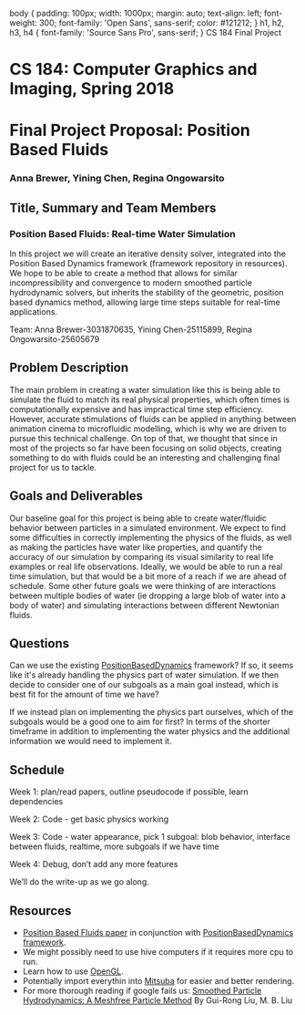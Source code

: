 body { padding: 100px; width: 1000px; margin: auto; text-align: left; font-weight: 300; font-family: 'Open Sans', sans-serif; color: #121212; } h1, h2, h3, h4 { font-family: 'Source Sans Pro', sans-serif; } CS 184 Final Project  

CS 184: Computer Graphics and Imaging, Spring 2018
==================================================

Final Project Proposal: Position Based Fluids
=============================================

### Anna Brewer, Yining Chen, Regina Ongowarsito

Title, Summary and Team Members
-------------------------------

### Position Based Fluids: Real-time Water Simulation

In this project we will create an iterative density solver, integrated into the Position Based Dynamics framework (framework repository in resources). We hope to be able to create a method that allows for similar incompressibility and convergence to modern smoothed particle hydrodynamic solvers, but inherits the stability of the geometric, position based dynamics method, allowing large time steps suitable for real-time applications.

Team: Anna Brewer-3031870635, Yining Chen-25115899, Regina Ongowarsito-25605679

Problem Description
-------------------

The main problem in creating a water simulation like this is being able to simulate the fluid to match its real physical properties, which often times is computationally expensive and has impractical time step efficiency. However, accurate stimulations of fluids can be applied in anything between animation cinema to microfluidic modelling, which is why we are driven to pursue this technical challenge. On top of that, we thought that since in most of the projects so far have been focusing on solid objects, creating something to do with fluids could be an interesting and challenging final project for us to tackle.

Goals and Deliverables
----------------------

Our baseline goal for this project is being able to create water/fluidic behavior between particles in a simulated environment. We expect to find some difficulties in correctly implementing the physics of the fluids, as well as making the particles have water like properties, and quantify the accuracy of our simulation by comparing its visual similarity to real life examples or real life observations. Ideally, we would be able to run a real time simulation, but that would be a bit more of a reach if we are ahead of schedule. Some other future goals we were thinking of are interactions between multiple bodies of water (ie dropping a large blob of water into a body of water) and simulating interactions between different Newtonian fluids.

Questions
---------

Can we use the existing [PositionBasedDynamics](https://github.com/InteractiveComputerGraphics/PositionBasedDynamics) framework? If so, it seems like it's already handling the physics part of water simulation. If we then decide to consider one of our subgoals as a main goal instead, which is best fit for the amount of time we have?

If we instead plan on implementing the physics part ourselves, which of the subgoals would be a good one to aim for first? In terms of the shorter timeframe in addition to implementing the water physics and the additional information we would need to implement it.

Schedule
--------

Week 1: plan/read papers, outline pseudocode if possible, learn dependencies

Week 2: Code - get basic physics working

Week 3: Code - water appearance, pick 1 subgoal: blob behavior, interface between fluids, realtime, more subgoals if we have time

Week 4: Debug, don’t add any more features

We’ll do the write-up as we go along.

Resources
---------

*   [Position Based Fluids paper](http://mmacklin.com/pbf_sig_preprint.pdf) in conjunction with [PositionBasedDynamics framework](https://github.com/InteractiveComputerGraphics/PositionBasedDynamics).
*   We might possibly need to use hive computers if it requires more cpu to run.
*   Learn how to use [OpenGL](http://www.opengl-tutorial.org/).
*   Potentially import everythin into [Mitsuba](http://www.mitsuba-renderer.org/) for easier and better rendering.
*   For more thorough reading if google fails us: [Smoothed Particle Hydrodynamics: A Meshfree Particle Method](https://www.worldscientific.com/worldscibooks/10.1142/5340#t=aboutBook/) By Gui-Rong Liu, M. B. Liu
